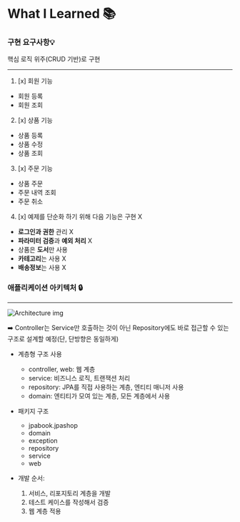 # What I Learned 📚

### 구현 요구사항💡

핵심 로직 위주(CRUD 기반)로 구현

---
1. [x] 회원 기능
  * 회원 등록
  * 회원 조회
2. [x] 상품 기능
  * 상품 등록
  * 상품 수정
  * 상품 조회
3. [x] 주문 기능
  * 상품 주문
  * 주문 내역 조회
  * 주문 취소

4. [x] 예제를 단순화 하기 위해 다음 기능은 구현 X
  - **로그인과 권한** 관리 X
  - **파라미터 검증**과 **예외 처리** X
  - 상품은 **도서**만 사용
  - **카테고리**는 사용 X
  - **배송정보**는 사용 X

### 애플리케이션 아키텍처 🔒
---

![Architecture img](https://github.com/yxhwxn/jpashop/assets/87745916/c4a99738-4b10-4d29-bb11-f757fa569e31)

➡️ Controller는 Service만 호출하는 것이 아닌 Repository에도 바로 접근할 수 있는 구조로 설계할 예정(단, 단방향은 동일하게)

* 계층형 구조 사용
  * controller, web: 웹 계층
  * service: 비즈니스 로직, 트랜잭션 처리
  * repository: JPA를 직접 사용하는 계층, 엔티티 매니저 사용
  * domain: 엔티티가 모여 있는 계층, 모든 계층에서 사용
  
* 패키지 구조
  * jpabook.jpashop
  * domain
  * exception
  * repository
  * service
  * web
    
* 개발 순서: 
  1. 서비스, 리포지토리 계층을 개발
  2. 테스트 케이스를 작성해서 검증
  3. 웹 계층 적용
